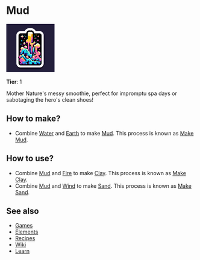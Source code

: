 # Mud

![](../images/item.mud.png)

**Tier**: 1

Mother Nature's messy smoothie, perfect for impromptu spa days or sabotaging the hero's clean shoes!

## How to make?

* Combine [Water](/wiki/elements/water) and [Earth](/wiki/elements/earth) to make [Mud](/wiki/elements/mud). This process is known as [Make Mud](/wiki/recipes/make-mud).

## How to use?

* Combine [Mud](/wiki/elements/mud) and [Fire](/wiki/elements/fire) to make [Clay](/wiki/elements/clay). This process is known as [Make Clay](/wiki/recipes/make-clay).
* Combine [Mud](/wiki/elements/mud) and [Wind](/wiki/elements/wind) to make [Sand](/wiki/elements/sand). This process is known as [Make Sand](/wiki/recipes/make-sand).

## See also

* [Games](/wiki/games)
* [Elements](/wiki/elements)
* [Recipes](/wiki/recipes)
* [Wiki](/wiki/index)
* [Learn](/learn/index)